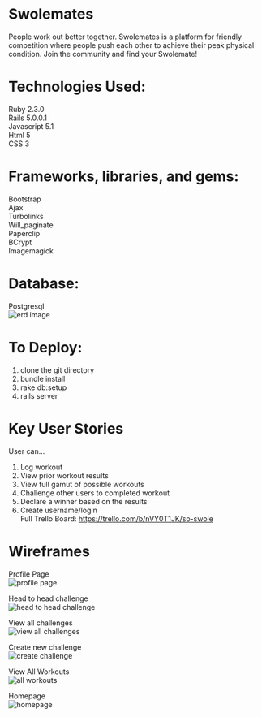 # Swolemates

People work out better together.  Swolemates is a platform for friendly competition where people push each other
to achieve their peak physical condition.  Join the community and find your Swolemate!

# Technologies Used: <br>
Ruby 2.3.0 <br>
Rails 5.0.0.1 <br>
Javascript 5.1 <br>
Html 5 <br>
CSS 3 

# Frameworks, libraries, and gems: <br>
Bootstrap<br>
Ajax<br>
Turbolinks <br>
Will_paginate<br>
Paperclip<br>
BCrypt<br>
Imagemagick

# Database: <br>
Postgresql <br>
![erd image](http://i.imgur.com/cs8eal6.png)

# To Deploy: <br>
1. clone the git directory <br>
2. bundle install <br>
3. rake db:setup <br> 
4. rails server <br>

# Key User Stories <br>
User can...<br>
1. Log workout <br>
2. View prior workout results <br>
3. View full gamut of possible workouts <br>
4. Challenge other users to completed workout <br>
5. Declare a winner based on the results <br>
6. Create username/login<br>
Full Trello Board: https://trello.com/b/nVY0T1JK/so-swole

# Wireframes<br>

Profile Page <br>
![profile page](http://i.imgur.com/9Z7OZfa.jpg)<br>

Head to head challenge <br> 
![head to head challenge](http://i.imgur.com/NQZqUKm.png)<br>

View all challenges<br>
![view all challenges](http://i.imgur.com/bSJMqL2.jpg)<br>

Create new challenge<br>
![create challenge](http://i.imgur.com/VEE707r.jpg)<br>

View All Workouts <br> 
![all workouts](http://i.imgur.com/T1Cbsy1.jpg)<br>

Homepage<br>
![homepage](http://i.imgur.com/hphkagl.jpg)<br>
